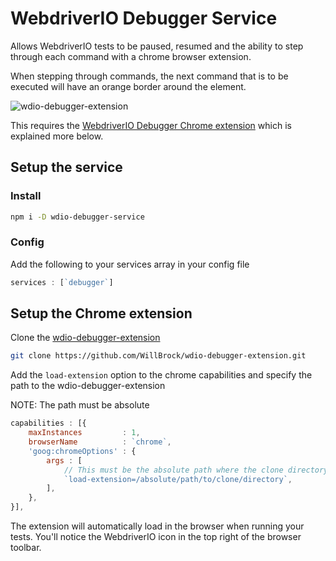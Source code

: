 # WebdriverIO Debugger Service

Allows WebdriverIO tests to be paused, resumed and the ability to step through each command with a chrome browser extension.

When stepping through commands, the next command that is to be executed will have an orange border around the element.

![wdio-debugger-extension](https://user-images.githubusercontent.com/1300981/61260764-7d6b1180-a74d-11e9-9eee-7deec7af5c55.png)

This requires the [WebdriverIO Debugger Chrome extension](https://github.com/WillBrock/wdio-debugger-extension) which is explained more below.

## Setup the service

### Install

```bash
npm i -D wdio-debugger-service
```

### Config

Add the following to your services array in your config file

```javascript
services : [`debugger`]
```

## Setup the Chrome extension

Clone the [wdio-debugger-extension](https://github.com/WillBrock/wdio-debugger-extension)

```bash
git clone https://github.com/WillBrock/wdio-debugger-extension.git
```

Add the `load-extension` option to the chrome capabilities and specify the path to the wdio-debugger-extension

NOTE: The path must be absolute

```javascript
capabilities : [{
	maxInstances         : 1,
	browserName          : `chrome`,
	'goog:chromeOptions' : {
		args : [
			// This must be the absolute path where the clone directory is
			`load-extension=/absolute/path/to/clone/directory`,
		],
	},
}],
```

The extension will automatically load in the browser when running your tests. You'll notice the WebdriverIO icon in the top right of the browser toolbar.
